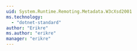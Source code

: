 ```yaml
---
uid: System.Runtime.Remoting.Metadata.W3cXsd2001
ms.technology: 
  - "dotnet-standard"
author: "Erikre"
ms.author: "erikre"
manager: "erikre"
---
```

